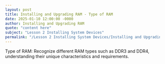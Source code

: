 ```yaml
---
layout: post
title: Installing and Upgrading RAM - Type of RAM
date: 2025-01-10 12:00:00 -0000
author: Installing and Upgrading RAM
quote: "content here"
subject: "Lesson 2 Installing System Devices"
permalink: "/Lesson 2 Installing System Devices/Installing and Upgrading RAM/Installing and Upgrading RAM - Type of RAM"
---
```


Type of RAM: Recognize different RAM types such as DDR3 and DDR4, understanding their unique characteristics and requirements.
